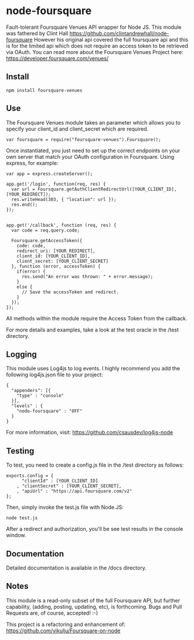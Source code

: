node-foursquare
==================

Fault-tolerant Foursquare Venues API wrapper for Node JS.  This module was fathered by Clint Hall https://github.com/clintandrewhall/node-foursquare  However his original api covered the full foursquare api and this is for the limited api which does not require an access token to be retrieved via OAuth. You can read more about the Foursquare Venues Project here: https://developer.foursquare.com/venues/

Install
-------

    npm install foursquare-venues


Use
---

The Foursquare Venues module takes an parameter which allows you to specify your client_id and client\_secret which are required. 

    var foursquare = require("foursquare-venues").Foursquare();

Once instantiated, you just need to set up the correct endpoints on your own server that match your OAuth configuration
in Foursquare.  Using express, for example:

    var app = express.createServer();

    app.get('/login', function(req, res) {
      var url = Foursquare.getAuthClientRedirectUrl([YOUR_CLIENT_ID], [YOUR_REDIRECT]);
      res.writeHead(303, { "location": url });
      res.end();
    });


    app.get('/callback', function (req, res) {
      var code = req.query.code;

      Foursquare.getAccessToken({
        code: code,
        redirect_uri: [YOUR_REDIRECT],
        client_id: [YOUR_CLIENT_ID],
        client_secret: [YOUR_CLIENT_SECRET]
      }, function (error, accessToken) {
        if(error) {
          res.send("An error was thrown: " + error.message);
        }
        else {
          // Save the accessToken and redirect.
        }
      });
    });

All methods within the module require the Access Token from the callback.

For more details and examples, take a look at the test oracle in the /test directory.

Logging
-------

This module uses Log4js to log events. I highly recommend you add the following log4js.json file to your project:

    {
      "appenders": [{
        "type" : "console"
      }],
      "levels" : {
        "node-foursquare" : "OFF"
      }
    }

For more information, visit: https://github.com/csausdev/log4js-node

Testing
-------

To test, you need to create a config.js file in the /test directory as follows:

	exports.config = {
		  "clientId" : [YOUR_CLIENT_ID]
		, "clientSecret" : [YOUR_CLIENT_SECRET],
		, "apiUrl" : "https://api.foursquare.com/v2"
	};

Then, simply invoke the test.js file with Node.JS:

    node test.js

After a redirect and authorization, you'll be see test results in the console window.


Documentation
-------------

Detailed documentation is available in the /docs directory.

Notes
-----

This module is a read-only subset of the full Foursquare API, but further capability, (adding, posting, updating, etc),
is forthcoming. Bugs and Pull Requests are, of course, accepted! :-)

This project is a refactoring and enhancement of: https://github.com/yikulju/Foursquare-on-node